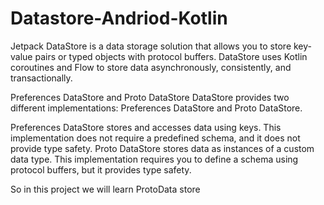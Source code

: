 # Datastore-Andriod-Kotlin
Jetpack DataStore is a data storage solution that allows you to store key-value pairs or typed objects with protocol buffers. DataStore uses Kotlin coroutines and Flow to store data asynchronously, consistently, and transactionally.

Preferences DataStore and Proto DataStore
DataStore provides two different implementations: Preferences DataStore and Proto DataStore.

Preferences DataStore stores and accesses data using keys. This implementation does not require a predefined schema, and it does not provide type safety.
Proto DataStore stores data as instances of a custom data type. This implementation requires you to define a schema using protocol buffers, but it provides type safety.

So in this project we will learn ProtoData store
